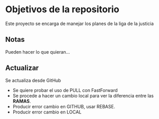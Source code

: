 # Objetivos de la repositorio

Este proyecto se encarga de manejar los planes de la liga de la justicia


## Notas
Pueden hacer lo que quieran...

## Actualizar
Se actualiza desde GitHub

- Se quiere probar el uso de PULL con FastForward
- Se procede a hacer un cambio local para ver la diferencia entre las **RAMAS**.
- Producir error cambio en GITHUB, usar REBASE.
- Producir error cambio en LOCAL
